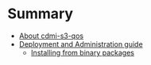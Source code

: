 # Summary

* [About cdmi-s3-qos](README.md)
* [Deployment and Administration guide](doc/administrationmd.md)
   * [Installing from binary packages](doc/installing_from_binary_packages.md)

